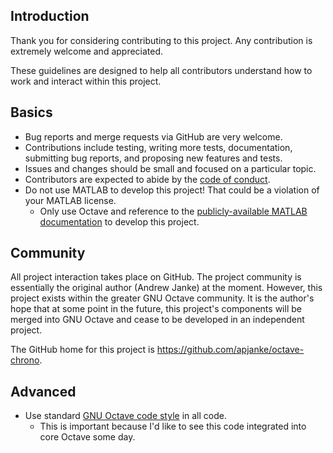 Introduction
------------

Thank you for considering contributing to this project. Any contribution
is extremely welcome and appreciated.

These guidelines are designed to help all contributors understand how to
work and interact within this project.

Basics
------

* Bug reports and merge requests via GitHub are very welcome.
* Contributions include testing, writing more tests, documentation,
  submitting bug reports, and proposing new features and tests.
* Issues and changes should be small and focused on a particular topic.
* Contributors are expected to abide by the [code of conduct](CODE_OF_CONDUCT.md).
* Do not use MATLAB to develop this project! That could be a violation of your MATLAB license.
  * Only use Octave and reference to the [publicly-available MATLAB documentation](https://www.mathworks.com/help/matlab/) to develop this project.

Community
---------

All project interaction takes place on GitHub. The project community is
essentially the original author (Andrew Janke) at the moment. However, this project exists within the greater GNU Octave community. It is the author's hope
that at some point in the future, this project's components will be merged into GNU
Octave and cease to be developed in an independent project.

The GitHub home for this project is https://github.com/apjanke/octave-chrono.

Advanced
--------

* Use standard [GNU Octave code style](https://wiki.octave.org/Octave_style_guide) in all code.
  * This is important because I'd like to see this code integrated into core Octave some day.
